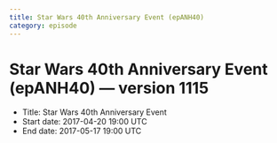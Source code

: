```yaml
---
title: Star Wars 40th Anniversary Event (epANH40)
category: episode
---
```


# Star Wars 40th Anniversary Event (epANH40) — version 1115



  * Title: Star Wars 40th Anniversary Event
  * Start date: 2017-04-20 19:00 UTC
  * End date: 2017-05-17 19:00 UTC

